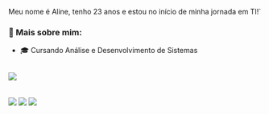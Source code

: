 Meu nome é Aline, tenho 23 anos e estou no início de minha jornada em TI!`

### 📌 Mais sobre mim:

- 🎓 Cursando Análise e Desenvolvimento de Sistemas 


##

<div><!--Stacks-->
   <img src="https://skillicons.dev/icons?i=html,css,js,mysql,java,git,=dark" />
</div>

<br>

<br>

<div><!--Contact-->
  <a href="https://www.instagram.com/alineferk"><img src="https://img.shields.io/badge/-Instagram-%23E4405F?style=for-the-badge&logo=instagram&logoColor=white"/></a>
  <a href="https://www.linkedin.com/in/aline-ferk-b4940a22b/"><img src="https://img.shields.io/badge/-LinkedIn-%230077B5?style=for-the-badge&logo=linkedin&logoColor=white"/></a>
  <a href="mailto:alinefherreira@gmail.com"><img src="https://img.shields.io/badge/-Gmail-%23333?style=for-the-badge&logo=gmail&logoColor=white"/></a>
</div>

